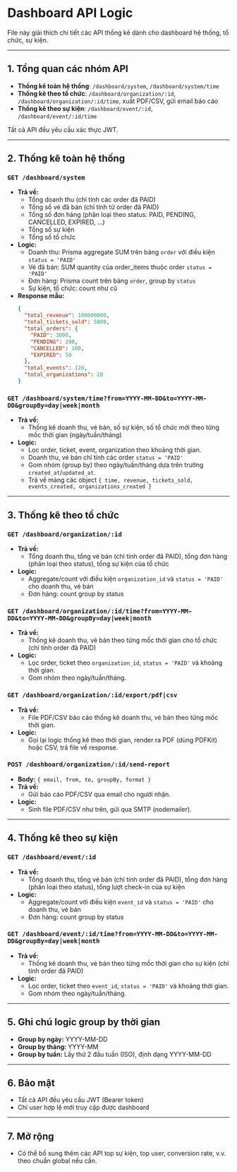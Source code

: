 # Dashboard API Logic

File này giải thích chi tiết các API thống kê dành cho dashboard hệ thống, tổ chức, sự kiện.

---

## 1. Tổng quan các nhóm API

- **Thống kê toàn hệ thống**: `/dashboard/system`, `/dashboard/system/time`
- **Thống kê theo tổ chức**: `/dashboard/organization/:id`, `/dashboard/organization/:id/time`, xuất PDF/CSV, gửi email báo cáo
- **Thống kê theo sự kiện**: `/dashboard/event/:id`, `/dashboard/event/:id/time`

Tất cả API đều yêu cầu xác thực JWT.

---

## 2. Thống kê toàn hệ thống

### `GET /dashboard/system`
- **Trả về:**
  - Tổng doanh thu (chỉ tính các order đã PAID)
  - Tổng số vé đã bán (chỉ tính từ order đã PAID)
  - Tổng số đơn hàng (phân loại theo status: PAID, PENDING, CANCELLED, EXPIRED, ...)
  - Tổng số sự kiện
  - Tổng số tổ chức
- **Logic:**
  - Doanh thu: Prisma aggregate SUM trên bảng `order` với điều kiện `status = 'PAID'`
  - Vé đã bán: SUM quantity của order_items thuộc order `status = 'PAID'`
  - Đơn hàng: Prisma count trên bảng `order`, group by `status`
  - Sự kiện, tổ chức: count như cũ
- **Response mẫu:**
  ```json
  {
    "total_revenue": 100000000,
    "total_tickets_sold": 5000,
    "total_orders": {
      "PAID": 3000,
      "PENDING": 200,
      "CANCELLED": 100,
      "EXPIRED": 50
    },
    "total_events": 120,
    "total_organizations": 20
  }
  ```

### `GET /dashboard/system/time?from=YYYY-MM-DD&to=YYYY-MM-DD&groupBy=day|week|month`
- **Trả về:**
  - Thống kê doanh thu, vé bán, số sự kiện, số tổ chức mới theo từng mốc thời gian (ngày/tuần/tháng)
- **Logic:**
  - Lọc order, ticket, event, organization theo khoảng thời gian.
  - Doanh thu, vé bán chỉ tính các order `status = 'PAID'`
  - Gom nhóm (group by) theo ngày/tuần/tháng dựa trên trường `created_at`/`updated_at`.
  - Trả về mảng các object `{ time, revenue, tickets_sold, events_created, organizations_created }`

---

## 3. Thống kê theo tổ chức

### `GET /dashboard/organization/:id`
- **Trả về:**
  - Tổng doanh thu, tổng vé bán (chỉ tính order đã PAID), tổng đơn hàng (phân loại theo status), tổng sự kiện của tổ chức
- **Logic:**
  - Aggregate/count với điều kiện `organization_id` và `status = 'PAID'` cho doanh thu, vé bán
  - Đơn hàng: count group by status

### `GET /dashboard/organization/:id/time?from=YYYY-MM-DD&to=YYYY-MM-DD&groupBy=day|week|month`
- **Trả về:**
  - Thống kê doanh thu, vé bán theo từng mốc thời gian cho tổ chức (chỉ tính order đã PAID)
- **Logic:**
  - Lọc order, ticket theo `organization_id`, `status = 'PAID'` và khoảng thời gian.
  - Gom nhóm theo ngày/tuần/tháng.

### `GET /dashboard/organization/:id/export/pdf|csv`
- **Trả về:**
  - File PDF/CSV báo cáo thống kê doanh thu, vé bán theo từng mốc thời gian.
- **Logic:**
  - Gọi lại logic thống kê theo thời gian, render ra PDF (dùng PDFKit) hoặc CSV, trả file về response.

### `POST /dashboard/organization/:id/send-report`
- **Body:** `{ email, from, to, groupBy, format }`
- **Trả về:**
  - Gửi báo cáo PDF/CSV qua email cho người nhận.
- **Logic:**
  - Sinh file PDF/CSV như trên, gửi qua SMTP (nodemailer).

---

## 4. Thống kê theo sự kiện

### `GET /dashboard/event/:id`
- **Trả về:**
  - Tổng doanh thu, tổng vé bán (chỉ tính order đã PAID), tổng đơn hàng (phân loại theo status), tổng lượt check-in của sự kiện
- **Logic:**
  - Aggregate/count với điều kiện `event_id` và `status = 'PAID'` cho doanh thu, vé bán
  - Đơn hàng: count group by status

### `GET /dashboard/event/:id/time?from=YYYY-MM-DD&to=YYYY-MM-DD&groupBy=day|week|month`
- **Trả về:**
  - Thống kê doanh thu, vé bán theo từng mốc thời gian cho sự kiện (chỉ tính order đã PAID)
- **Logic:**
  - Lọc order, ticket theo `event_id`, `status = 'PAID'` và khoảng thời gian.
  - Gom nhóm theo ngày/tuần/tháng.

---

## 5. Ghi chú logic group by thời gian
- **Group by ngày:** YYYY-MM-DD
- **Group by tháng:** YYYY-MM
- **Group by tuần:** Lấy thứ 2 đầu tuần (ISO), định dạng YYYY-MM-DD

---

## 6. Bảo mật
- Tất cả API đều yêu cầu JWT (Bearer token)
- Chỉ user hợp lệ mới truy cập được dashboard

---

## 7. Mở rộng
- Có thể bổ sung thêm các API top sự kiện, top user, conversion rate, v.v. theo chuẩn global nếu cần. 